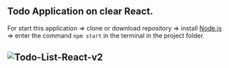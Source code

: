Todo Application on clear React.
--------
For start this application => clone or download repository => install <a href="https://nodejs.org/en/download/" target="_blank">Node.js</a> => enter the command `npm start` in the terminal in the project folder.

![Todo-List-React-v2](https://user-images.githubusercontent.com/45894469/82564051-c61b0480-9b80-11ea-9be6-52ae6f7dc9e2.gif)
------
